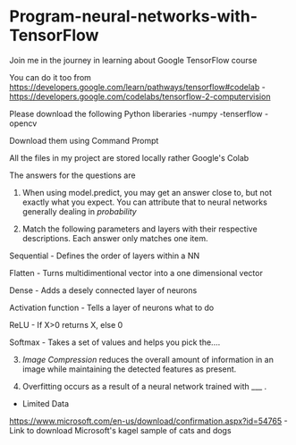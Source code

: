# Program-neural-networks-with-TensorFlow
Join me in the journey in learning about Google TensorFlow course 

You can do it too from 
https://developers.google.com/learn/pathways/tensorflow#codelab -https://developers.google.com/codelabs/tensorflow-2-computervision

Please download the following Python liberaries 
-numpy
-tenserflow
-opencv

Download them using Command Prompt

All the files in my project are stored locally rather Google's Colab

The answers for the questions are 

1. When using model.predict, you may get an answer close to, but not exactly what you expect. You can attribute that to neural networks generally dealing in *probability* 

2. Match the following parameters and layers with their respective descriptions.
Each answer only matches one item.

Sequential - Defines the order of layers within a NN

Flatten - Turns multidimentional vector into a one dimensional vector
 	
Dense - Adds a desely connected layer of neurons

Activation function - Tells a layer of neurons what to do

ReLU - If X>0 returns X, else 0
 	
Softmax - Takes a set of values and helps you pick the....

3. *Image Compression* reduces the overall amount of information in an image while maintaining the detected features as present.

4. Overfitting occurs as a result of a neural network trained with ___ .

- Limited Data

https://www.microsoft.com/en-us/download/confirmation.aspx?id=54765 - Link to download Microsoft's kagel sample of cats and dogs
